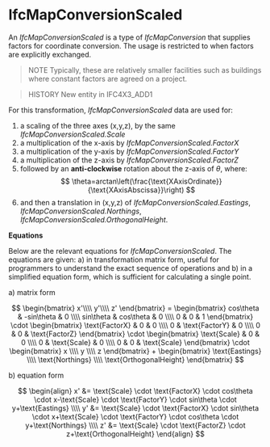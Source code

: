 # IfcMapConversionScaled

An _IfcMapConversionScaled_ is a type of _IfcMapConversion_ that supplies factors for coordinate conversion. The usage is restricted to when factors are explicitly exchanged.<!-- end of definition --> 

> NOTE Typically, these are relatively smaller facilities such as buildings where constant factors are agreed on a project.

> HISTORY New entity in IFC4X3_ADD1

For this transformation, _IfcMapConversionScaled_ data are used for:

1. a scaling of the three axes (x,y,z), by the same _IfcMapConversionScaled.Scale_
2. a multiplication of the x-axis by _IfcMapConversionScaled.FactorX_
3. a multiplication of the y-axis by _IfcMapConversionScaled.FactorY_
4. a multiplication of the z-axis by _IfcMapConversionScaled.FactorZ_
5. followed by an **anti-clockwise** rotation about the z-axis of *θ*, where:
 $$
 \theta=arctan\left(\frac{\text{XAxisOrdinate}}{\text{XAxisAbscissa}}\right)
 $$
6. and then a translation in (x,y,z) of _IfcMapConversionScaled.Eastings_, _IfcMapConversionScaled.Northings_, _IfcMapConversionScaled.OrthogonalHeight_.

**Equations**

Below are the relevant equations for _IfcMapConversionScaled_. The equations are given: a) in transformation matrix form, useful for programmers to understand the exact sequence of operations and b) in a simplified equation form, which is sufficient for calculating a single point.

a) matrix form

$$
\begin{bmatrix}
x'\\\\
y'\\\\
z'
\end{bmatrix}
= \begin{bmatrix}
cos\theta & -sin\theta & 0 \\\\
sin\theta & cos\theta & 0 \\\\
0 & 0 & 1
\end{bmatrix} \cdot 
\begin{bmatrix}
\text{FactorX} & 0 & 0 \\\\
0 & \text{FactorY} & 0 \\\\
0 & 0 & \text{FactorZ}
\end{bmatrix} \cdot 
\begin{bmatrix}
\text{Scale} & 0 & 0 \\\\
0 & \text{Scale} & 0 \\\\
0 & 0 & \text{Scale}
\end{bmatrix} \cdot 
\begin{bmatrix}
x \\\\
y \\\\
z
\end{bmatrix} +
\begin{bmatrix}
\text{Eastings} \\\\
\text{Northings} \\\\
\text{OrthogonalHeight}
\end{bmatrix}
$$

b) equation form

$$
\begin{align}
x' &= \text{Scale} \cdot \text{FactorX} \cdot cos\theta \cdot x-\text{Scale} \cdot \text{FactorY} \cdot sin\theta \cdot y+\text{Eastings} \\\\
y' &= \text{Scale} \cdot \text{FactorX} \cdot sin\theta \cdot x+\text{Scale} \cdot \text{FactorY} \cdot cos\theta \cdot y+\text{Northings} \\\\
z' &= \text{Scale} \cdot \text{FactorZ} \cdot z+\text{OrthogonalHeight}
\end{align}
$$